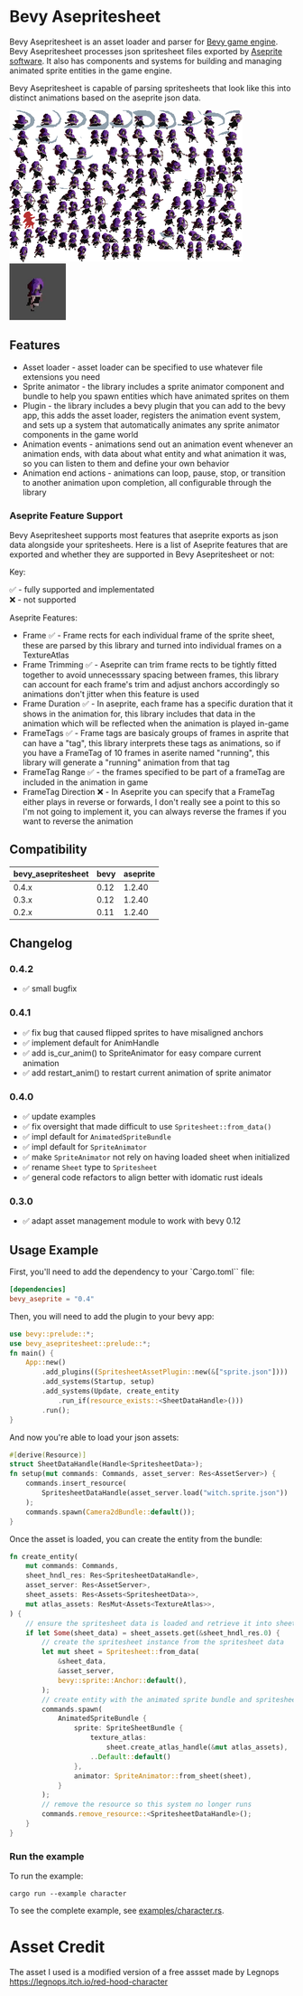 # Bevy Asepritesheet

Bevy Asepritesheet is an asset loader and parser for 
[Bevy game engine](https://bevyengine.org/). Bevy Asepritesheet processes json 
spritesheet files exported by [Aseprite software](https://www.aseprite.org/).
It also has components and systems for building and managing animated sprite 
entities in the game engine.

Bevy Asepritesheet is capable of parsing spritesheets that look like this into 
distinct animations based on the aseprite json data.

![Spritesheet](/assets/witch.png) ![Animation](/media/example.gif)

## Features

* Asset loader - asset loader can be specified to use whatever file extensions
you need  
* Sprite animator - the library includes a sprite animator component and 
bundle to help you spawn entities which have animated sprites on them  
* Plugin - the library includes a bevy plugin that you can add to the bevy 
app, this adds the asset loader, registers the animation event system, and sets 
up a system that automatically animates any sprite animator components in the 
game world  
* Animation events - animations send out an animation event whenever an 
animation ends, with data about what entity and what animation it was, so you
can listen to them and define your own behavior  
* Animation end actions - animations can loop, pause, stop, or transition to 
another animation upon completion, all configurable through the library

### Aseprite Feature Support

Bevy Asepritesheet supports most features that aseprite exports as json data 
alongside your spritesheets. Here is a list of Aseprite features that are 
exported and whether they are supported in Bevy Asepritesheet or not:

Key:  

✅ - fully supported and implementated  
❌ - not supported  

Aseprite Features:  
* Frame ✅ - Frame rects for each individual frame of the sprite sheet, these 
	are parsed by this library and turned into individual frames on a 
	TextureAtlas  
* Frame Trimming ✅ - Aseprite can trim frame rects to be tightly fitted 
	together to avoid unnecesssary spacing between frames, this library can 
	account for each frame's trim and adjust anchors accordingly so animations 
	don't jitter when this feature is used  
* Frame Duration ✅ - In aseprite, each frame has a specific duration that it
	shows in the animation for, this library includes that data in the animation 
	which will be reflected when the animation is played in-game  
* FrameTags ✅ - Frame tags are basicaly groups of frames in asprite that can 
	have a "tag", this library interprets these tags as animations, so if you 
	have a FrameTag of 10 frames in aserite named "running", this library will
	generate a "running" animation from that tag  
* FrameTag Range ✅ - the frames specified to be part of a frameTag are 
	included in the animation in game
* FrameTag Direction ❌ - In Aseprite you can specify that a FrameTag either 
	plays in reverse or forwards, I don't really see a point to this so I'm not
	going to implement it, you can always reverse the frames if you want to 
	reverse the animation  

## Compatibility

| bevy_asepritesheet | bevy | aseprite |
| ---- | ---- | ---- |
| 0.4.x | 0.12 | 1.2.40 |
| 0.3.x | 0.12 | 1.2.40 |
| 0.2.x | 0.11 | 1.2.40 |

## Changelog

### 0.4.2

* ✅ small bugfix

### 0.4.1

* ✅ fix bug that caused flipped sprites to have misaligned anchors  
* ✅ implement default for AnimHandle
* ✅ add is_cur_anim() to SpriteAnimator for easy compare current animation
* ✅ add restart_anim() to restart current animation of sprite animator

### 0.4.0

* ✅ update examples  
* ✅ fix oversight that made difficult to use `Spritesheet::from_data()`  
* ✅ impl default for `AnimatedSpriteBundle`  
* ✅ impl default for `SpriteAnimator`  
* ✅ make `SpriteAnimator` not rely on having loaded sheet when initialized  
* ✅ rename `Sheet` type to `Spritesheet`  
* ✅ general code refactors to align better with idomatic rust ideals  

### 0.3.0

* ✅ adapt asset management module to work with bevy 0.12

## Usage Example

First, you'll need to add the dependency to your `Cargo.toml`` file:  
```toml
[dependencies]
bevy_aseprite = "0.4"
```

Then, you will need to add the plugin to your bevy app:  
```rs
use bevy::prelude::*;
use bevy_asepritesheet::prelude::*;
fn main() {
	App::new()
        .add_plugins((SpritesheetAssetPlugin::new(&["sprite.json"])))
		.add_systems(Startup, setup)
		.add_systems(Update, create_entity
			.run_if(resource_exists::<SheetDataHandle>()))
    	.run();
}
```

And now you're able to load your json assets:  
```rs
#[derive(Resource)]
struct SheetDataHandle(Handle<SpritesheetData>);
fn setup(mut commands: Commands, asset_server: Res<AssetServer>) {
	commands.insert_resource(
		SpritesheetDataHandle(asset_server.load("witch.sprite.json"))
	);
	commands.spawn(Camera2dBundle::default());
}
```

Once the asset is loaded, you can create the entity from the bundle:
```rs
fn create_entity(
	mut commands: Commands, 
	sheet_hndl_res: Res<SpritesheetDataHandle>,
	asset_server: Res<AssetServer>,
	sheet_assets: Res<Assets<SpritesheetData>>,
	mut atlas_assets: ResMut<Assets<TextureAtlas>>,
) {
	// ensure the spritesheet data is loaded and retrieve it into sheet_data
	if let Some(sheet_data) = sheet_assets.get(&sheet_hndl_res.0) {
		// create the spritesheet instance from the spritesheet data
		let mut sheet = Spritesheet::from_data(
			&sheet_data, 
			&asset_server, 
			bevy::sprite::Anchor::default(),
		);
		// create entity with the animated sprite bundle and spritesheet data
		commands.spawn(
            AnimatedSpriteBundle {
                sprite: SpriteSheetBundle {
                    texture_atlas: 
						sheet.create_atlas_handle(&mut atlas_assets),
                    ..Default::default()
                },
                animator: SpriteAnimator::from_sheet(sheet),
            }
        );
		// remove the resource so this system no longer runs
		commands.remove_resource::<SpritesheetDataHandle>();
	}
}
```

### Run the example

To run the example:
```
cargo run --example character
```

To see the complete example, see [examples/character.rs](examples/character.rs).

# Asset Credit

The asset I used is a modified version of a free assset made by Legnops  
https://legnops.itch.io/red-hood-character